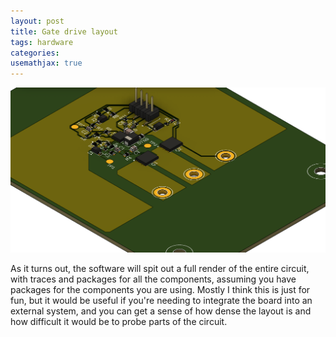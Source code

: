 ```yaml
---
layout: post
title: Gate drive layout
tags: hardware
categories: 
usemathjax: true
---
```


![3D view](/assets/nxp_hb%20v7.png)

As it turns out, the software will spit out a full render of the entire circuit, with traces and packages for all the components, assuming you have packages for the components you are using. <!--more-->Mostly I think this is just for fun, but it would be useful if you're needing to integrate the board into an external system, and you can get a sense of how dense the layout is and how difficult it would be to probe parts of the circuit.